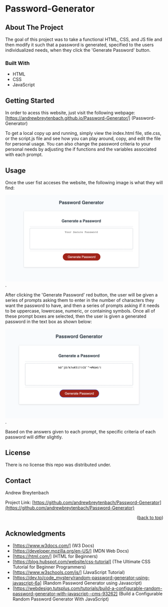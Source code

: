 # Password-Generator

## About The Project

The goal of this project was to take a functional HTML, CSS, and JS file and then modify it such that a password is generated, specified to the users individualized needs, when they click the 'Generate Password' button. 

### Built With

* HTML 
* CSS
* JavaScript

## Getting Started

In order to acess this website, just visit the following webpage: [https://andrewbreytenbach.github.io/Password-Generator/]   (Password-Generator)

To get a local copy up and running, simply view the index.html file, stle.css, or the script.js file and see how you can play around, copy, and edit the file for personal usage. You can also change the password criteria to your personal needs by adjusting the if functions and the variables associated with each prompt. 

## Usage

Once the user fist acceses the website, the following image is what they will find: 

![Website without the password generated](/empty.png "Empty Image").

After clicking the 'Generate Password' red button, the user will be given a series of prompts asking them to enter in the number of characters they want the password to have, and then a series of prompts asking if it needs to be uppercase, lowercase, numeric, or containing symbols. Once all of these prompt boxes are selected, then the user is given a generated password in the text box as shown below:

![Website the password generated](/generated-password.png "Generated Password").

Based on the answers given to each prompt, the specific criteria of each password will differ slightly. 

## License

There is no license this repo was distributed under. 

## Contact

Andrew Breytenbach

Project Link: [https://github.com/andrewbreytenbach/Password-Generator](https://github.com/andrewbreytenbach/Password-Generator)

<p align="right">(<a href="#readme-top">back to top</a>)</p>

## Acknowledgments

* [https://www.w3docs.com/] (W3 Docs)
* [https://developer.mozilla.org/en-US/] (MDN Web Docs)
* [https://html.com/] (HTML for Beginners)
* [https://blog.hubspot.com/website/css-tutorial] (The Ultimate CSS Tutorial for Beginner Programmers)
* [https://www.w3schools.com/js/] (JavaScript Tutorial)
* [https://dev.to/code_mystery/random-password-generator-using-javascript-6a] (Random Password Generator using Javascript)
* [https://webdesign.tutsplus.com/tutorials/build-a-configurable-random-password-generator-with-javascript--cms-93262] (Build a Configurable Random Password Generator With JavaScript)

